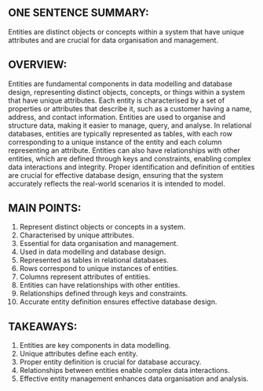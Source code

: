 ## ONE SENTENCE SUMMARY:
Entities are distinct objects or concepts within a system that have unique attributes and are crucial for data organisation and management.

## OVERVIEW:
Entities are fundamental components in data modelling and database design, representing distinct objects, concepts, or things within a system that have unique attributes. Each entity is characterised by a set of properties or attributes that describe it, such as a customer having a name, address, and contact information. Entities are used to organise and structure data, making it easier to manage, query, and analyse. In relational databases, entities are typically represented as tables, with each row corresponding to a unique instance of the entity and each column representing an attribute. Entities can also have relationships with other entities, which are defined through keys and constraints, enabling complex data interactions and integrity. Proper identification and definition of entities are crucial for effective database design, ensuring that the system accurately reflects the real-world scenarios it is intended to model.

## MAIN POINTS:
1. Represent distinct objects or concepts in a system.
2. Characterised by unique attributes.
3. Essential for data organisation and management.
4. Used in data modelling and database design.
5. Represented as tables in relational databases.
6. Rows correspond to unique instances of entities.
7. Columns represent attributes of entities.
8. Entities can have relationships with other entities.
9. Relationships defined through keys and constraints.
10. Accurate entity definition ensures effective database design.

## TAKEAWAYS:
1. Entities are key components in data modelling.
2. Unique attributes define each entity.
3. Proper entity definition is crucial for database accuracy.
4. Relationships between entities enable complex data interactions.
5. Effective entity management enhances data organisation and analysis.